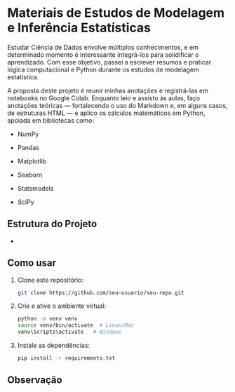 # Materiais de Estudos de Modelagem e Inferência Estatísticas

Estudar Ciência de Dados envolve múltiplos conhecimentos, e em determinado momento é interessante integrá-los para solidificar o aprendizado.
Com esse objetivo, passei a escrever resumos e praticar lógica computacional e Python durante os estudos de modelagem estatística.

A proposta deste projeto é reunir minhas anotações e registrá-las em notebooks no Google Colab.
Enquanto leio e assisto às aulas, faço anotações teóricas — fortalecendo o uso do Markdown e, em alguns casos, de estruturas HTML — e aplico os cálculos matemáticos em Python, apoiada em bibliotecas como:

- NumPy

- Pandas

- Matplotlib

- Seaborn

- Statsmodels

- SciPy


## Estrutura do Projeto

- 

## Como usar
1. Clone este repositório:
   ```bash
   git clone https://github.com/seu-usuario/seu-repo.git
   ```
2. Crie e ative o ambiente virtual:
   ```bash
   python -m venv venv
   source venv/bin/activate  # Linux/Mac
   venv\Scripts\activate   # Windows
   ```
3. Instale as dependências:
   ```bash
   pip install -r requirements.txt
   ```

## Observação